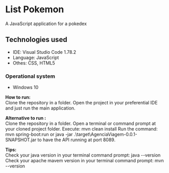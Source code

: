 # List Pokemon
A JavaScript application for a pokedex

## Technologies used
- IDE: Visual Studio Code 1.78.2
- Language: JavaScript
- Othes: CSS, HTML5

### Operational system
- Windows 10

**How to run:**<br>
Clone the repository in a folder.
Open the project in your preferential IDE and just run the main application.

**Alternative to run :**<br>
Clone the repository in a folder.
Open a terminal or command prompt at your cloned project folder.
Execute: mvn clean install
Run the command: mvn spring-boot:run or java -jar .\target\AgenciaViagem-0.0.1-SNAPSHOT.jar to have the API running at port 8089.

**Tips:**<br>
Check your java version in your terminal command prompt: java --version
Check your apache mavem version in your terminal command prompt: mvn --version
